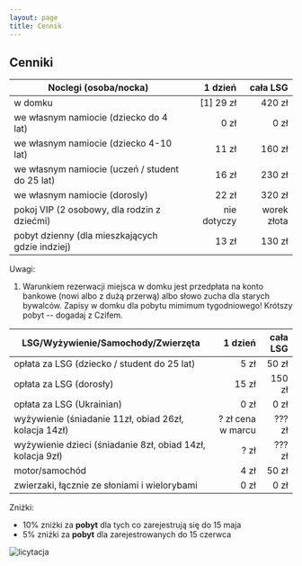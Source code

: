 ```yaml
---
layout: page
title: Cennik
---
```


## Cenniki

| Noclegi (osoba/nocka)                           |     1 dzień |    cała LSG |
| ----------------------------------------------- | ----------: | ----------: |
| w domku                                         |   [1] 29 zł |      420 zł |
| we własnym namiocie (dziecko do 4 lat)          |        0 zł |        0 zł |
| we własnym namiocie (dziecko 4-10 lat)          |       11 zł |      160 zł |
| we własnym namiocie (uczeń / student do 25 lat) |       16 zł |      230 zł |
| we własnym namiocie (dorosly)                   |       22 zł |      320 zł |
| pokoj VIP (2 osobowy, dla rodzin z dziećmi)     | nie dotyczy | worek złota |
| pobyt dzienny (dla mieszkających gdzie indziej) |       13 zł |      130 zł |

Uwagi:  
1. Warunkiem rezerwacji miejsca w domku jest przedpłata na konto bankowe (nowi albo z dużą przerwą) albo słowo zucha dla starych bywalców. Zapisy w domku dla pobytu mimimum tygodniowego! Krótszy pobyt -- dogadaj z Czifem.

| LSG/Wyżywienie/Samochody/Zwierzęta                         | 1 dzień | cała LSG |
| ---------------------------------------------------------- | ------: | -------: |
| opłata za LSG (dziecko / student do 25 lat)                |    5 zł |    50 zł |
| opłata za LSG (dorosły)                                    |   15 zł |   150 zł |
| opłata za LSG (Ukrainian)                                  |    0 zł |     0 zł |
| wyżywienie (śniadanie 11zł, obiad 26zł, kolacja 14zł)      |   ? zł cena w marcu |   ??? zł |
| wyżywienie dzieci (śniadanie 8zł, obiad 14zł, kolacja 9zł) |   ? zł |   ??? zł |
| motor/samochód                                             |    4 zł |    50 zł |
| zwierzaki, łącznie ze słoniami i wielorybami               |    0 zł |     0 zł |

Zniżki:
- 10% zniżki za **pobyt** dla tych co zarejestrują się do 15 maja
- 5% zniżki za **pobyt** dla zarejestrowanych do 15 czerwca

![licytacja](/public/licytacja.jpg)
